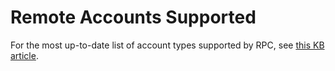 [title]: # (Remote Accounts Supported)
[tags]: # (Heartbeat)
[priority]: # (1000)

# Remote Accounts Supported

For the most up-to-date list of account types supported by RPC, see [this KB article](https://updates.thycotic.net/links.ashx?PasswordChangers).
